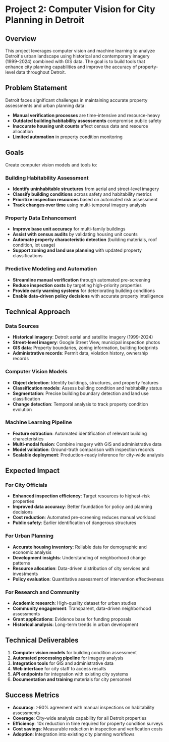 # Project 2: Computer Vision for City Planning in Detroit

## Overview

This project leverages computer vision and machine learning to analyze Detroit's urban landscape using historical and contemporary imagery (1999–2024) combined with GIS data. The goal is to build tools that enhance city planning capabilities and improve the accuracy of property-level data throughout Detroit.

## Problem Statement

Detroit faces significant challenges in maintaining accurate property assessments and urban planning data:
- **Manual verification processes** are time-intensive and resource-heavy
- **Outdated building habitability assessments** compromise public safety
- **Inaccurate housing unit counts** affect census data and resource allocation
- **Limited automation** in property condition monitoring

## Goals

Create computer vision models and tools to:

### Building Habitability Assessment
- **Identify uninhabitable structures** from aerial and street-level imagery
- **Classify building conditions** across safety and habitability metrics
- **Prioritize inspection resources** based on automated risk assessment
- **Track changes over time** using multi-temporal imagery analysis

### Property Data Enhancement
- **Improve base unit accuracy** for multi-family buildings
- **Assist with census audits** by validating housing unit counts
- **Automate property characteristic detection** (building materials, roof condition, lot usage)
- **Support zoning and land use planning** with updated property classifications

### Predictive Modeling and Automation
- **Streamline manual verification** through automated pre-screening
- **Reduce inspection costs** by targeting high-priority properties
- **Provide early warning systems** for deteriorating building conditions
- **Enable data-driven policy decisions** with accurate property intelligence

## Technical Approach

### Data Sources
- **Historical imagery**: Detroit aerial and satellite imagery (1999-2024)
- **Street-level imagery**: Google Street View, municipal inspection photos
- **GIS data**: Property boundaries, zoning information, building footprints
- **Administrative records**: Permit data, violation history, ownership records

### Computer Vision Models
- **Object detection**: Identify buildings, structures, and property features
- **Classification models**: Assess building condition and habitability status  
- **Segmentation**: Precise building boundary detection and land use classification
- **Change detection**: Temporal analysis to track property condition evolution

### Machine Learning Pipeline
- **Feature extraction**: Automated identification of relevant building characteristics
- **Multi-modal fusion**: Combine imagery with GIS and administrative data
- **Model validation**: Ground-truth comparison with inspection records
- **Scalable deployment**: Production-ready inference for city-wide analysis

## Expected Impact

### For City Officials
- **Enhanced inspection efficiency**: Target resources to highest-risk properties
- **Improved data accuracy**: Better foundation for policy and planning decisions
- **Cost reduction**: Automated pre-screening reduces manual workload
- **Public safety**: Earlier identification of dangerous structures

### For Urban Planning
- **Accurate housing inventory**: Reliable data for demographic and economic analysis
- **Development insights**: Understanding of neighborhood change patterns
- **Resource allocation**: Data-driven distribution of city services and investments
- **Policy evaluation**: Quantitative assessment of intervention effectiveness

### For Research and Community
- **Academic research**: High-quality dataset for urban studies
- **Community engagement**: Transparent, data-driven neighborhood assessments
- **Grant applications**: Evidence base for funding proposals
- **Historical analysis**: Long-term trends in urban development

## Technical Deliverables

1. **Computer vision models** for building condition assessment
2. **Automated processing pipeline** for imagery analysis
3. **Integration tools** for GIS and administrative data
4. **Web interface** for city staff to access results
5. **API endpoints** for integration with existing city systems
6. **Documentation and training** materials for city personnel

## Success Metrics

- **Accuracy**: >90% agreement with manual inspections on habitability assessments
- **Coverage**: City-wide analysis capability for all Detroit properties
- **Efficiency**: 10x reduction in time required for property condition surveys
- **Cost savings**: Measurable reduction in inspection and verification costs
- **Adoption**: Integration into existing city planning workflows